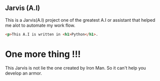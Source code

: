 ## Jarvis (A.I)
This is a Jarvis(A.I) project one of
the greatest A.I or assistant that helped 
me alot to automate my work flow.
```html
<p>This A.I is written in <h1>Python</h1>.
```
# One more thing !!!
This Jarvis is not lie the one
created by Iron Man. So it can't 
help you develop an armor.
